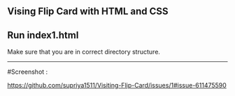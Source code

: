 Vising Flip Card with HTML and CSS 
------------------------------------
Run index1.html 
------------------------------------
Make sure that you are in correct directory structure.

-------------------------------------
#Screenshot :

https://github.com/supriya1511/Visiting-Flip-Card/issues/1#issue-611475590
